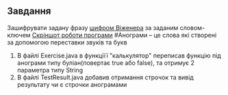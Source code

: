 ## Завдання
Зашифрувати задану фразу [шифром Віженера](https://uk.wikipedia.org/wiki/%D0%A8%D0%B8%D1%84%D1%80_%D0%92%D1%96%D0%B6%D0%B5%D0%BD%D0%B5%D1%80%D0%B0) за заданим словом-ключем
[Скріншот роботи програми](https://github.com/ppc-ntu-khpi/java-methods-DanyloDonets/blob/master/image_2022-02-04_15-58-17.png)
#Анограми – це слова які створені за допомогою переставки звуків та букв
1. В файлі Exercise.java в функціїї "калькулятор" переписав функцію під анограми типу буліан(повертає true або false), та отримує 2 параметра типу String
2. В файлі TestResult.java добавив отримання строчок та вивід результату чи є строчки анограмами

